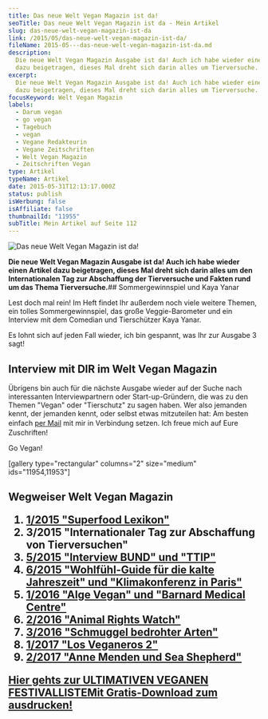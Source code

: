 ```yaml
---
title: Das neue Welt Vegan Magazin ist da!
seoTitle: Das neue Welt Vegan Magazin ist da - Mein Artikel
slug: das-neue-welt-vegan-magazin-ist-da
link: /2015/05/das-neue-welt-vegan-magazin-ist-da/
fileName: 2015-05---das-neue-welt-vegan-magazin-ist-da.md
description:
  Die neue Welt Vegan Magazin Ausgabe ist da! Auch ich habe wieder einen Artikel
  dazu beigetragen, dieses Mal dreht sich darin alles um Tierversuche.
excerpt:
  Die neue Welt Vegan Magazin Ausgabe ist da! Auch ich habe wieder einen Artikel
  dazu beigetragen, dieses Mal dreht sich darin alles um Tierversuche.
focusKeyword: Welt Vegan Magazin
labels:
  - Darum vegan
  - go vegan
  - Tagebuch
  - vegan
  - Vegane Redakteurin
  - Vegane Zeitschriften
  - Welt Vegan Magazin
  - Zeitschriften Vegan
type: Artikel
typeName: Artikel
date: 2015-05-31T12:13:17.000Z
status: publish
isWerbung: false
isAffiliate: false
thumbnailId: "11955"
subTitle: Mein Artikel auf Seite 112
---
```


![Das neue Welt Vegan Magazin ist da!](http://cardamonchai.com/wp-content/uploads/2015/05/Welt-Vegan-Magazin-8-640x427.jpg "Das neue Welt Vegan Magazin ist da!")

<strong>Die neue Welt Vegan Magazin Ausgabe ist da! Auch ich habe wieder einen
Artikel dazu beigetragen, dieses Mal dreht sich darin alles um den
Internationalen Tag zur Abschaffung der Tierversuche und Fakten rund um das
Thema Tierversuche.</strong>## Sommergewinnspiel und Kaya Yanar

Lest doch mal rein! Im Heft findet Ihr außerdem noch viele weitere Themen, ein
tolles Sommergewinnspiel, das große Veggie-Barometer und ein Interview mit dem
Comedian und Tierschützer Kaya Yanar.

Es lohnt sich auf jeden Fall wieder, ich bin gespannt, was Ihr zur Ausgabe 3
sagt!

## Interview mit DIR im Welt Vegan Magazin

Übrigens bin auch für die nächste Ausgabe wieder auf der Suche nach
interessanten Interviewpartnern oder Start-up-Gründern, die was zu den Themen
"Vegan" oder "Tierschutz" zu sagen haben. Wer also jemanden kennt, der jemanden
kennt, oder selbst etwas mitzuteilen hat: Am besten einfach
<a style="line-height: 1.5;" href="mailto:info@cardamonchai.com">per Mail</a>
mit mir in Verbindung setzen. Ich freue mich auf Eure Zuschriften!

Go Vegan!

[gallery type="rectangular" columns="2" size="medium" ids="11954,11953"]

## Wegweiser Welt Vegan Magazin<ol><li><a href="/2015/04/mein-erster-artikel-im-welt-vegan-magazin/">1/2015 "Superfood Lexikon"</a></li><li>3/2015 "Internationaler Tag zur Abschaffung von Tierversuchen"</li><li><a href="/2015/10/die-fuenfte-ausgabe-vom-welt-vegan-magazin-ist-da/">5/2015 "Interview BUND" und "TTIP"</a></li><li><a href="/2015/12/die-sechste-ausgabe-vom-welt-vegan-magazin-ist-da/">6/2015 "Wohlfühl-Guide für die kalte Jahreszeit" und "Klimakonferenz in Paris"</a></li><li><a href="http://cardamonchai.com/2016/03/welt-vegan-magazin-die-ausgabe-12016-ist-da/">1/2016 "Alge Vegan" und "Barnard Medical Centre"</a></li><li><a href="http://welt-vegan-magazin-22016">2/2016 "Animal Rights Watch"</a></li><li><a href="http://cardamonchai.com/2016/09/thomas-d-im-welt-vegan-magazin/">3/2016 "Schmuggel bedrohter Arten"</a></li><li><a href="http://cardamonchai.com/2017/03/los-veganeros-welt-vegan-magazin-1-2017/">1/2017 "Los Veganeros 2"</a></li><li><a href="http://cardamonchai.com/2017/06/welt-vegan-magazin-2-2017-anne-menden/">2/2017 "Anne Menden und Sea Shepherd"</a></li></ol><a class="banner banner-green" href="/2015/03/die-ultimative-vegane-festivalliste"><span class="head">Hier gehts zur ULTIMATIVEN VEGANEN FESTIVALLISTE</span><span class="text">Mit Gratis-Download zum ausdrucken!</span></a><span style="border-radius: 2px; text-indent: 20px; width: auto; padding: 0px 4px 0px 0px; text-align: center; font: bold 11px/20px 'Helvetica Neue',Helvetica,sans-serif; color: #ffffff; background: #bd081c  no-repeat scroll 3px 50% / 14px 14px; position: absolute; opacity: 1; z-index: 8675309; display: none; cursor: pointer; top: 479px; left: 210px;">Merken</span>
